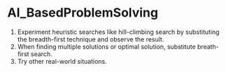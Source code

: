 # AI_BasedProblemSolving
<ol>
  <li>Experiment heuristic searches like hill-climbing search by substituting the breadth-first technique and observe the result.</li>
  <li>When finding multiple solutions or optimal solution, substitute breath-first search.</li>
  <li>Try other real-world situations.</li>
</ol>